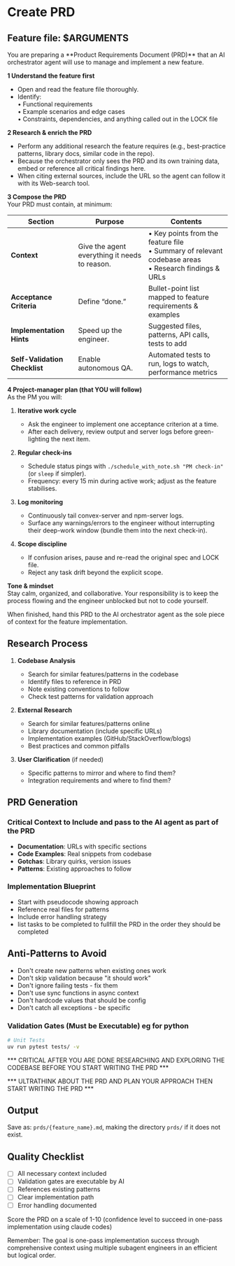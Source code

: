 # Create PRD

## Feature file: $ARGUMENTS
<goal>
You are preparing a **Product Requirements Document (PRD)** that an AI orchestrator agent will use to manage and implement a new feature.

**1 Understand the feature first**
- Open and read the feature file thoroughly.
- Identify:  
  • Functional requirements  
  • Example scenarios and edge cases  
  • Constraints, dependencies, and anything called out in the LOCK file

**2 Research & enrich the PRD**
- Perform any additional research the feature requires (e.g., best-practice patterns, library docs, similar code in the repo).
- Because the orchestrator only sees the PRD and its own training data, embed or reference all critical findings here.
- When citing external sources, include the URL so the agent can follow it with its Web-search tool.

**3 Compose the PRD**  
Your PRD must contain, at minimum:

| Section | Purpose | Contents |
|---------|---------|----------|
| **Context** | Give the agent everything it needs to reason. | • Key points from the feature file<br>• Summary of relevant codebase areas<br>• Research findings & URLs |
| **Acceptance Criteria** | Define “done.” | Bullet-point list mapped to feature requirements & examples |
| **Implementation Hints** | Speed up the engineer. | Suggested files, patterns, API calls, tests to add |
| **Self-Validation Checklist** | Enable autonomous QA. | Automated tests to run, logs to watch, performance metrics |

**4 Project-manager plan (that YOU will follow)**  
As the PM you will:

1. **Iterative work cycle**
    - Ask the engineer to implement one acceptance criterion at a time.
    - After each delivery, review output and server logs before green-lighting the next item.

2. **Regular check-ins**
    - Schedule status pings with `./schedule_with_note.sh "PM check-in"` (or `sleep` if simpler).
    - Frequency: every 15 min during active work; adjust as the feature stabilises.

3. **Log monitoring**
    - Continuously tail convex-server and npm-server logs.
    - Surface any warnings/errors to the engineer without interrupting their deep-work window (bundle them into the next check-in).

4. **Scope discipline**
    - If confusion arises, pause and re-read the original spec and LOCK file.
    - Reject any task drift beyond the explicit scope.

**Tone & mindset**  
Stay calm, organized, and collaborative. Your responsibility is to keep the process flowing and the engineer unblocked but not to code yourself.

When finished, hand this PRD to the AI orchestrator agent as the sole piece of context for the feature implementation.
</goal>


## Research Process

1. **Codebase Analysis**
    - Search for similar features/patterns in the codebase
    - Identify files to reference in PRD
    - Note existing conventions to follow
    - Check test patterns for validation approach

2. **External Research**
    - Search for similar features/patterns online
    - Library documentation (include specific URLs)
    - Implementation examples (GitHub/StackOverflow/blogs)
    - Best practices and common pitfalls

3. **User Clarification** (if needed)
    - Specific patterns to mirror and where to find them?
    - Integration requirements and where to find them?

## PRD Generation

### Critical Context to Include and pass to the AI agent as part of the PRD
- **Documentation**: URLs with specific sections
- **Code Examples**: Real snippets from codebase
- **Gotchas**: Library quirks, version issues
- **Patterns**: Existing approaches to follow

### Implementation Blueprint
- Start with pseudocode showing approach
- Reference real files for patterns
- Include error handling strategy
- list tasks to be completed to fullfill the PRD in the order they should be completed

## Anti-Patterns to Avoid
- Don't create new patterns when existing ones work
- Don't skip validation because "it should work"
- Don't ignore failing tests - fix them
- Don't use sync functions in async context
- Don't hardcode values that should be config
- Don't catch all exceptions - be specific

### Validation Gates (Must be Executable) eg for python
```bash
# Unit Tests
uv run pytest tests/ -v
```

*** CRITICAL AFTER YOU ARE DONE RESEARCHING AND EXPLORING THE CODEBASE BEFORE YOU START WRITING THE PRD ***

*** ULTRATHINK ABOUT THE PRD AND PLAN YOUR APPROACH THEN START WRITING THE PRD ***

## Output
Save as: `prds/{feature_name}.md`, making the directory `prds/` if it does not exist.

## Quality Checklist
- [ ] All necessary context included
- [ ] Validation gates are executable by AI
- [ ] References existing patterns
- [ ] Clear implementation path
- [ ] Error handling documented

Score the PRD on a scale of 1-10 (confidence level to succeed in one-pass implementation using claude codes)

Remember: The goal is one-pass implementation success through comprehensive context using multiple subagent engineers in an efficient but logical order.



